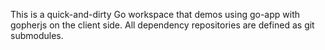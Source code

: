 This is a quick-and-dirty Go workspace that demos using go-app with gopherjs on the client side. All dependency repositories are defined as git submodules.